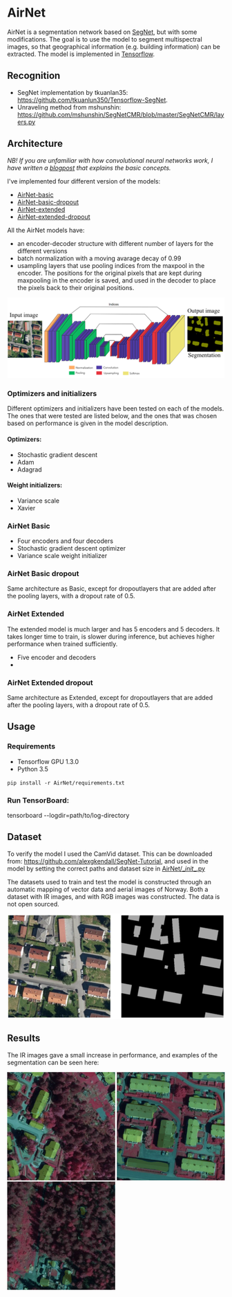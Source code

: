 # AirNet
AirNet is a segmentation network based on [SegNet](https://mi.eng.cam.ac.uk/projects/segnet/), but with some modifications. The goal is to use the model to segment multispectral images, so that geographical information (e.g. building information) can be extracted. The model is implemented in [Tensorflow](https://www.tensorflow.org/).

## Recognition
- SegNet implementation by tkuanlan35: https://github.com/tkuanlun350/Tensorflow-SegNet.
- Unraveling method from mshunshin: https://github.com/mshunshin/SegNetCMR/blob/master/SegNetCMR/layers.py


## Architecture
*NB! If you are unfamiliar with how convolutional neural networks work, I have written a [blogpost](https://geografiskit.wordpress.com/2017/09/13/maskinlaering-flyfoto/) that explains the basic concepts.*

I've implemented four different version of the models:
- [AirNet-basic](#AirNet-basic)
- [AirNet-basic-dropout](#AirNet-Basic-dropout)
- [AirNet-extended](#AirNet-Extended)
- [AirNet-extended-dropout](#AirNet-Extended-dropout)

All the AirNet models have:
- an encoder-decoder structure with different number of layers for the different versions
- batch normalization with a moving avarage decay of 0.99 
- usampling layers that use pooling indices from the maxpool in the encoder. The positions for the original pixels that are kept during maxpooling in the encoder is saved, and used in the decoder to place the pixels back to their original positions.

![Airnet extended architecture](docs/arch.PNG)


### Optimizers and initializers
Different optimizers and initializers have been tested on each of the models. The ones that were tested are listed below, and the ones that was chosen based on performance is given in the model description.

#### Optimizers:
- Stochastic gradient descent
- Adam
- Adagrad
#### Weight initializers:
- Variance scale
- Xavier

### AirNet Basic
- Four encoders and four decoders
- Stochastic gradient descent optimizer
- Variance scale weight initializer

### AirNet Basic dropout
Same architecture as Basic, except for dropoutlayers that are added after the pooling layers, with a dropout rate of 0.5.


### AirNet Extended
The extended model is much larger and has 5 encoders and 5 decoders. It takes longer time to train, is slower during inference, but achieves higher performance when trained sufficiently.

- Five encoder and decoders
- 

### AirNet Extended dropout
Same architecture as Extended, except for dropoutlayers that are added after the pooling layers, with a dropout rate of 0.5.


## Usage
### Requirements

- Tensorflow GPU 1.3.0
- Python 3.5

`pip install -r AirNet/requirements.txt`


### Run TensorBoard:
tensorboard --logdir=path/to/log-directory


## Dataset
To verify the model I used the CamVid dataset. This can be downloaded from: https://github.com/alexgkendall/SegNet-Tutorial, and used in the model by setting the correct paths and dataset size in [AirNet/\__init__.py](https://github.com/Norkart/autoKart/blob/master/AirNet/__init__.py)

The datasets used to train and test the model is constructed through an automatic mapping of vector data and aerial images of Norway. Both a dataset with IR images, and with RGB images was constructed.
The data is not open sourced. 

![Example dataset](docs/dataset-example.PNG)



## Results
The IR images gave a small increase in performance, and examples of the segmentation can be seen here:

<img src="docs/Example-result.png" width="250"/>
<img src="docs/Example-result-2.png" width="250"/>
<img src="docs/Example-result-3.png" width="250"/>
